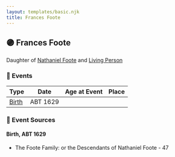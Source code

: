```yaml
---
layout: templates/basic.njk
title: Frances Foote
---
```

## 🟣 Frances Foote

Daughter of [Nathaniel Foote](/people/6/64098820) and [Living Person](/people/7/77201280)

### 📆 Events

Type | Date | Age at Event | Place
------ | ------ | ------ | ------
[Birth](#event-event-2) | ABT 1629 |  |

### 📰 Event Sources

#### <a id="event-event-2"></a> Birth, ABT 1629
* The Foote Family: or the Descendants of Nathaniel Foote  - 47